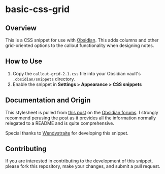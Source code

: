 # basic-css-grid

## Overview
This is a CSS snippet for use with [Obsidian][obsidian]. This adds columns 
and other grid-oriented options to the callout functionality when designing 
notes.

## How to Use
1. Copy the `callout-grid-2.1.css` file into your Obsidian vault's 
`.obsidian/snippets` directory.
2. Enable the snippet in **Settings > Appearance > CSS snippets**

## Documentation and Origin
This stylesheet is pulled from [this post][forum-post] on the 
[Obsidian forums][forums]. I strongly recommend perusing the post as it 
provides all the information normally relegated to a README and is quite 
comprehensive.

Special thanks to [Wendystraite][wendystraite] for developing this snippet.

## Contributing
If you are interested in contributing to the development of this snippet, 
please fork this repository, make your changes, and submit a pull request.

<!-- links -->
[obsidian]: https://obsidian.md
[forums]: https://forum.obsidian.md
[forum-post]: https://forum.obsidian.md/t/css-snippet-to-display-markdown-in-grids-without-html/95117
[wendystraite]: https://github.com/Wendystraite
